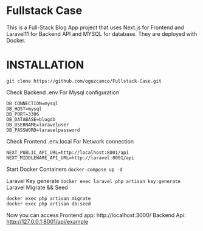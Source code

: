 # Fullstack Case

This is a Full-Stack Blog App project that uses Next.js for Frontend and Laravel11 for Backend API and MYSQL for database. They are deployed with Docker.


# INSTALLATION

`git clone https://github.com/oguzcanco/Fullstack-Case.git`

Check Backend .env For Mysql configuration
```
DB_CONNECTION=mysql
DB_HOST=mysql
DB_PORT=3306
DB_DATABASE=blogdb
DB_USERNAME=laraveluser
DB_PASSWORD=laravelpassword
```

Check Frontend .env.local For Network connection
```
NEXT_PUBLIC_API_URL=http://localhost:8001/api
NEXT_MIDDLEWARE_API_URL=http://laravel:8001/api
```

Start Docker Containers
`docker-compose up -d`

Laravel Key generate
`docker exec laravel php artisan key:generate`
Laravel Migrate && Seed
```
docker exec php artisan migrate
docker exec php artisan db:seed
```

Now you can access Frontend app: http://localhost:3000/
Backend Api: http://127.0.0.1:8001/api/example
